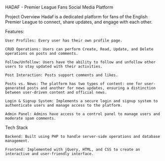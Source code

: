 HADAF - Premier League Fans Social Media Platform

Project Overview
Hadaf is a dedicated platform for fans of the English Premier League to connect, share updates, and engage with each other.

Features:

    User Profiles: Every user has their own profile page.

    CRUD Operations: Users can perform Create, Read, Update, and Delete operations on posts and comments.

    Follow/Unfollow: Users have the ability to follow and unfollow other users to stay updated with their activities.

    Post Interaction: Posts support comments and likes.

    Posts vs. News: The platform has two types of content: one for user-generated posts and another for news updates, ensuring a distinction between user-driven content and official news.

    Login & Signup System: Implements a secure login and signup system to authenticate users and manage access to the platform.

    Admin Panel: Admins have access to a control panel to manage users and moderate spam comments.

Tech Stack

    Backend: Built using PHP to handle server-side operations and database management.

    Frontend: Implemented with jQuery, HTML, and CSS to create an interactive and user-friendly interface.
